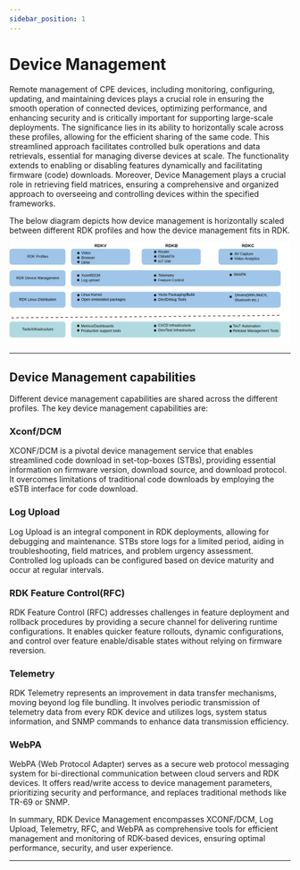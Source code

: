 ```yaml
---
sidebar_position: 1
---
```


# Device Management

Remote management of CPE devices, including monitoring, configuring, updating, and maintaining devices plays a crucial role in ensuring the smooth operation of connected devices, optimizing performance, and enhancing security and is critically important for supporting large-scale deployments.
The significance lies in its ability to horizontally scale across these profiles, allowing for the efficient sharing of the same code. This streamlined approach facilitates controlled bulk operations and data retrievals, essential for managing diverse devices at scale. The functionality extends to enabling or disabling features dynamically and facilitating firmware (code) downloads. Moreover, Device Management plays a crucial role in retrieving field matrices, ensuring a comprehensive and organized approach to overseeing and controlling devices within the specified frameworks.

The below diagram depicts how device management is horizontally
scaled between different RDK profiles and how the device management fits in RDK.

![Device Mgmnt](./img/devicemgmnt.png)

------------------------------------------------------------------------

## Device Management capabilities

Different device management capabilities are shared across the different profiles. The key device management capabilities are:

### Xconf/DCM

XCONF/DCM is a pivotal device management service that enables streamlined code download in set-top-boxes (STBs), providing essential information on firmware version, download source, and download protocol. It overcomes limitations of traditional code downloads by employing the eSTB interface for code download.

### Log Upload

Log Upload is an integral component in RDK deployments, allowing for debugging and maintenance. STBs store logs for a limited period, aiding in troubleshooting, field matrices, and problem urgency assessment. Controlled log uploads can be configured based on device maturity and occur at regular intervals.

### RDK Feature Control(RFC)

RDK Feature Control (RFC) addresses challenges in feature deployment and rollback procedures by providing a secure channel for delivering runtime configurations. It enables quicker feature rollouts, dynamic configurations, and control over feature enable/disable states without relying on firmware reversion.

### Telemetry

RDK Telemetry represents an improvement in data transfer mechanisms, moving beyond log file bundling. It involves periodic transmission of telemetry data from every RDK device and utilizes logs, system status information, and SNMP commands to enhance data transmission efficiency.

### WebPA

WebPA (Web Protocol Adapter) serves as a secure web protocol messaging system for bi-directional communication between cloud servers and RDK devices. It offers read/write access to device management parameters, prioritizing security and performance, and replaces traditional methods like TR-69 or SNMP.

In summary, RDK Device Management encompasses XCONF/DCM, Log Upload, Telemetry, RFC, and WebPA as comprehensive tools for efficient management and monitoring of RDK-based devices, ensuring optimal performance, security, and user experience.

------------------------------------------------------------------------